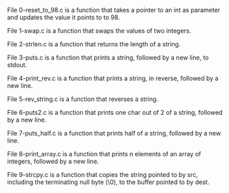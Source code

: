 File 0-reset_to_98.c is a function that takes a pointer to an int as parameter and updates the value it points to to 98.

File 1-swap.c is a function that swaps the values of two integers.

File 2-strlen.c is a function that returns the length of a string.

File 3-puts.c is a function that prints a string, followed by a new line, to stdout.

File 4-print_rev.c is a function that prints a string, in reverse, followed by a new line.

File 5-rev_string.c is a function that reverses a string.

File 6-puts2.c is a function that prints one char out of 2 of a string, followed by a new line.

File 7-puts_half.c is a function that prints half of a string, followed by a new line.

File 8-print_array.c is a function that prints n elements of an array of integers, followed by a new line.

File 9-strcpy.c is a function that copies the string pointed to by src, including the terminating null byte (\0), to the buffer pointed to by dest.